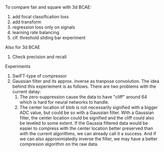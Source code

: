 To compare fair and square with 3d BCAE:
1. add focal classification loss
1. add transform
1. regression loss only on signals
1. learning rate balancing
1. clf. threshold sliding bar experiment

Also for 3d BCAE
1. Check precision and recall

Experiments
1. SwiFT-type of compressor
1. Gaussian filter and its approx. inverse as tranpose convolution.
    The idea behind this experiement is as follows. There are two
    problems with the current datay:
    1. The zero-suppression cause the data to have "cliff"
        around 64 which is hard for neural networks to handle.
    1. The center location of blob is not necessarily signified
        with a bigger ADC value, but could be so with a Gaussian
        filter.
    With a Gaussian filter, the center location could be signified
    and the cliff could also be leveled to some extent.
    If the Gaussia filtered data would be easier to compress with
    the center location better preserved than with the current
    algorithms, we can already call it a success. And if we can
    also approximiatedly inverse the filter, we may have a better
    compresion algorithm on the raw data.
